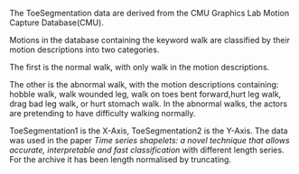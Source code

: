 The ToeSegmentation data are derived from the CMU Graphics Lab
Motion Capture Database(CMU).

Motions in the database containing the keyword walk are classified
by their motion descriptions into two categories.

The first is the normal walk, with only walk in the motion
descriptions.

The other is the abnormal walk, with the motion descriptions
containing: hobble walk, walk wounded leg, walk on toes bent
forward,hurt leg walk, drag bad leg walk, or hurt stomach walk. In
the abnormal walks, the actors are pretending to have difficulty
walking normally.

ToeSegmentation1 is the X-Axis, ToeSegmentation2 is the Y-Axis. The
data was used in the paper <em> Time series shapelets: a novel
technique that allows accurate, interpretable and fast
classification</em> with different length series. For the archive
it has been length normalised by truncating.
